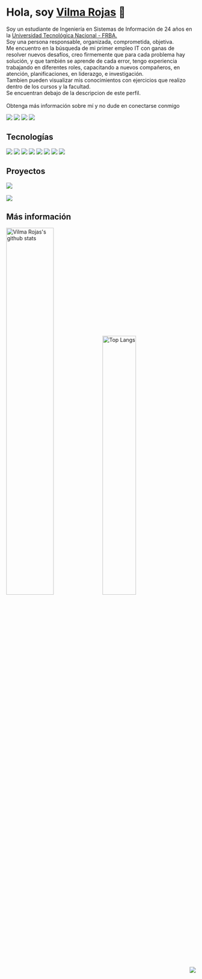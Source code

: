 # Hola, soy <a target="_blank" href="https://vilma-rojas.github.io/">Vilma Rojas</a> 👋</h1>
<p>
<!--Soy desarrolladora Full Stack, con residencia en Buenos Aires, Argentina. <br> -->
Soy un estudiante de Ingeniería en Sistemas de Información de 24 años en la <a href="https://www.frba.utn.edu.ar/">Universidad Tecnológica Nacional - FRBA.</a> <br> 
Soy una persona responsable, organizada, comprometida, objetiva.  <br>  Me encuentro en la búsqueda de mi primer empleo IT con ganas de resolver nuevos desafíos, creo firmemente que para cada problema hay solución, y que también se aprende de cada error,
tengo experiencia trabajando en diferentes roles, capacitando a nuevos compañeros, en atención, planificaciones, en liderazgo, e investigación.<br>        
Tambien pueden visualizar mis conocimientos con ejercicios que realizo dentro de los cursos y la facultad. <br>
Se encuentran debajo de la descripcion de este perfil. 
<!--Trabajo con diferentes tecnologias, pero me especializo en los stacks de React Js y Spring. <br> 
La programación es algo que realmente me apasiona, encuentro muy entretenido hacer algoritmos que realizan ciertas tareas pero también intrigante y útil para mi desarrollo personal. También disfruto analizando algoritmos ya existentes, para entender por qué fueron creados, qué hacen y cómo lo hacen. Tengo experiencia trabajando en diferentes roles, capacitando a compañeros, en atención, planificaciones, en liderazgo, e investigación. Scrum, arquitectura, ajax. -->
<br> <br>
Obtenga más información sobre mí y no dude en conectarse conmigo 
</p>
<p>
    <a target="_blank" href="mailto:vilma.rojflo@gmail.com"><img src="https://img.shields.io/badge/-Gmail-D14836?style=for-the-badge&logo=Gmail&logoColor=white"></img></a> 
    <a target="_blank" href="https://www.linkedin.com/in/vilma-rojas"><img src="https://img.shields.io/badge/-LinkedIn-0077B5?style=for-the-badge&logo=Linkedin&logoColor=white"></img></a> 
    <!-- <a target="_blank" href="vilma-rojas.github.io"><img src="https://img.shields.io/badge/Sitio%20Personal-E4405F?style=for-the-badge&logo=./images/usuario.png"></img></a> -->
    <a target="_blank" href="https://app.slack.com/client/T025LB1CW5U/C025LB1DJ4W/user_profile/U025TCWPY7M"><img src="https://img.shields.io/badge/Slack-4A154B?style=for-the-badge&logo=slack&logoColor=white"></img></a>
    <a target="_blank" href="https://discord.com/channels/Vilma%20Rojas#3546"><img src="https://img.shields.io/badge/Discord-7289DA?style=for-the-badge&logo=discord&logoColor=white"></img></a>
</p>

## Tecnologías
<p>
    <img src="https://img.shields.io/badge/-java-CC342D?style=flat-square&logo=java&logoColor=white"></img>
   <!-- <img src="https://img.shields.io/badge/-Spring-239120?style=flat-square&logo=spring"></img>
    <img src="https://img.shields.io/badge/Hibernate-%232C3454.svg?style=flat-badge&logo=hibernate"></img>
    <img src="https://img.shields.io/badge/Vue%20Js-35495E?style=flat-badge&logo=vuedotjs&logoColor=4FC08D"></img> -->
    <img src="https://img.shields.io/badge/-MySQL-%23008080.svg??style=flat-square&logo=mysql&logoColor=white"></img>
   <!-- <img src="https://img.shields.io/badge/Postman-FF6C37?style=flat-badge&logo=Postman&logoColor=red"></img> -->
    <!--<img src="https://img.shields.io/badge/Xampp-F37623?style=flat-badge&logo=xampp&logoColor=white"></img>-->
    <!--<img src="https://img.shields.io/badge/-React%20Js-20232A?style=flat-square&logo=react&logoColor=61DAFB"></img>-->
    <img src="https://camo.githubusercontent.com/8388931ce4b7c34ed65045a5c1f236ae419235e3368b074ea37e0516c77983ad/68747470733a2f2f696d672e736869656c64732e696f2f62616467652f2d432b2b2d3030353939433f7374796c653d666c61742d737175617265266c6f676f3d63253242253242266c6f676f436f6c6f723d7768697465"></img>
    <img src="https://img.shields.io/badge/-JavaScript-yellow?style=flat-square&logo=javascript&logoColor=black" ></img>
    <img src="https://img.shields.io/badge/-Bootstrap-563D7C?style=flat-square&logo=bootstrap&logoColor=white"></img>
    <img src="https://img.shields.io/badge/-CSS3-1572B6?style=flat-square&logo=css3"></img>
    <img src="https://img.shields.io/badge/-HTML5-E34F26?style=flat-square&logo=html5&logoColor=white"></img>
    <img src="https://img.shields.io/badge/-GitHub-181717?style=flat-square&logo=github"></img>
    <!--<img src="https://img.shields.io/badge/-Git-black?style=flat-square&logo=git"></img> -->
</p>

## Proyectos
<p> 
    <!-- PERSONAL-->
    <a target="_blank" href="https://tienda-movil.github.io/"><img src="https://img.shields.io/badge/PERSONAL-1572B6?style=for-the-badge"></img></a>
    <!--<img src="https://img.shields.io/badge/PostgreSQL-316192?style=flat-badge&logo=postgresql&logoColor=white"></
    <img src="https://img.shields.io/badge/-JavaScript-black?style=flat-square&logo=javascript"></img>
    <img src="https://img.shields.io/badge/Netlify-00C7B7?style=flat-badge&logo=netlify&logoColor=white"></img>-->
    <br>
    <br>
    <!-- Imax Ventas-->
    <a target="_blank" href="https://vilma-rojas.github.io/imax-ventas/"><img src="https://img.shields.io/badge/IMAX%20VENTAS-%23008080.svg?style=for-the-badge"></img></a> 
   <!-- <img src="https://img.shields.io/badge/-ReactJs-00AFF0?style=flat-square&logo=react&logoColor=white"></img>
    <img src="https://img.shields.io/badge/Redux-593D88?style=flat-badge&logo=redux&logoColor=white"></img>
    <img src="https://img.shields.io/badge/-MySQL-%23008080.svg??style=flat-square&logo=mysql&logoColor=white"></img>
    <img src="https://img.shields.io/badge/Postman-FF6C37?style=flat-badge&logo=Postman&logoColor=white"></img>
    <img src="https://img.shields.io/badge/Netlify-00C7B7?style=flat-badge&logo=netlify&logoColor=white"></img> -->
   <!-- <br>
    <br> -->
    <!-- Login
    <a target="_blank" href="vilma-rojas.github.io"><img src="https://img.shields.io/badge/Login-563D7C?style=for-the-badge"></img></a> 
    <img src="https://img.shields.io/badge/-ReactJs-00AFF0?style=flat-square&logo=react&logoColor=white"></img>
    <img src="https://img.shields.io/badge/Redux-593D88?style=flat-badge&logo=redux&logoColor=white"></img>
    <img src="https://img.shields.io/badge/-MySQL-%23008080.svg??style=flat-square&logo=mysql&logoColor=white"></img>
    <img src="https://img.shields.io/badge/Postman-FF6C37?style=flat-badge&logo=Postman&logoColor=white"></img>
    <img src="https://img.shields.io/badge/Netlify-00C7B7?style=flat-badge&logo=netlify&logoColor=white"></img> -->
    <!-- SISTEMA GESTION CLIENTES 
    <a target="_blank" href="https://vilma-rojas.github.io/gestion-clientes/"><img src="https://img.shields.io/badge/SISTEMA%20GESTION%20CLIENTES-CC342D?style=for-the-badge"></img></a> -->
    <!--<img src="https://img.shields.io/badge/-ReactJs-00AFF0?style=flat-square&logo=react&logoColor=white"></img>
    <img src="https://img.shields.io/badge/Redux-593D88?style=flat-badge&logo=redux&logoColor=white"></img>
    <img src="https://img.shields.io/badge/-MySQL-%23008080.svg??style=flat-square&logo=mysql&logoColor=white"></img>
    <img src="https://img.shields.io/badge/Postman-FF6C37?style=flat-badge&logo=Postman&logoColor=white"></img>
    <img src="https://img.shields.io/badge/Netlify-00C7B7?style=flat-badge&logo=netlify&logoColor=white"></img>-->
    <!--Clima 
    <a target="_blank" href="vilma-rojas.github.io"><img src="https://img.shields.io/badge/App%20Clima-FCC624?style=for-the-badge"></img></a>
    <img src="https://img.shields.io/badge/-Kotlin-0095D5??style=flat-square&logo=kotlin&logoColor=white"></img>
    <img src="https://img.shields.io/badge/-java-CC342D?style=flat-square&logo=java&logoColor=white"></img>
    <img src="https://img.shields.io/badge/Android-3DDC84?style=flat-badge&logo=android&logoColor=white"></img>
    <img src="https://img.shields.io/badge/-Heroku-430098?style=flat-square&logo=heroku"></img>
    <br>
    <br> -->
    <!--Contactos
    <a target="_blank" href="vilma-rojas.github.io"><img src="https://img.shields.io/badge/App%20Contactos-00457C?style=for-the-badge"></img></a>
    <img src="https://img.shields.io/badge/-Kotlin-0095D5??style=flat-square&logo=kotlin&logoColor=white"></img>
    <img src="https://img.shields.io/badge/-java-CC342D?style=flat-square&logo=java&logoColor=white"></img>
    <br>
    <br> -->
    <!--Clonar 
    <a target="_blank" href="vilma-rojas.github.io"><img src="https://img.shields.io/badge/App%20Clonar-F96854?style=for-the-badge"></img></a> 
    <img src="https://img.shields.io/badge/-Spring-239120?style=flat-square&logo=spring"></img>
    <img src="https://img.shields.io/badge/MySQL-00000F?style=flat-badge&logo=mysql&logoColor=white"></img>
    <img src="https://img.shields.io/badge/Postman-FF6C37?style=flat-badge&logo=Postman&logoColor=white"></img>
    <img src="https://img.shields.io/badge/Netlify-00C7B7?style=flat-badge&logo=netlify&logoColor=white"></img>
    -->
</p>

## Más información
<P>
    <img alt="Vilma Rojas's github stats" width="50%" src="https://github-readme-stats.vercel.app/api?username=vilma-rojas&hide=contribs&show_icons=true&count_private=true&hide_border=true&bg_color=003545&title_color=fff&text_color=fff&icon_color=f2f2f2" href="https://github.com/vilma-rojas"/>
    <img alt="Top Langs" width="42%" src="https://github-readme-stats.vercel.app/api/top-langs/?username=vilma-rojas&layout=compact&count_private=true&&hide_border=true&bg_color=003545&title_color=fff&text_color=fff&icon_color=f2f2f2&hide=jupyter%20notebook&langs_count=5" href="https://github.com/vilma-rojas"/>
</p>
<p align="right">
    <a target="_blank" href="Vistas"><img src="https://gpvc.arturio.dev/vilma-rojas"></img></a>
</p>



<!--
    <img src="https://img.shields.io/badge/-Kotlin-0095D5??style=flat-square&logo=kotlin&logoColor=white"></img>    
    <img src="https://img.shields.io/badge/-Heroku-430098?style=flat-square&logo=heroku"></img>
    <img src="https://img.shields.io/badge/-Docker-black?style=flat-square&logo=docker"></img>
    <img src="https://img.shields.io/badge/npm-CB3837?style=for-the-badge&logo=npm&logoColor=white"></img>
    <img src="https://img.shields.io/badge/-Angular-E23237?style=flat-square&logo=angular&logoColor=white"></img>
    <img src="https://img.shields.io/badge/-TypeScript-007ACC?style=flat-square&logo=typescript"></img>
    <img src="https://img.shields.io/badge/-Nodejs-black?style=flat-square&logo=Node.js"></img>
    <img src="https://img.shields.io/badge/React_Native-20232A?style=for-the-badge&logo=react&logoColor=61DAFB"></img>
    
    <img src="https://img.shields.io/badge/Redux-593D88?style=for-the-badge&logo=redux&logoColor=white"></img>
    <img src="https://img.shields.io/badge/sublime_text-%23575757.svg?&style=for-the-badge&logo=sublime-text&logoColor=important"></img>
    <img src="https://img.shields.io/badge/MongoDB-4EA94B?style=for-the-badge&logo=mongodb&logoColor=white"></img>
    <img src="https://img.shields.io/badge/PostgreSQL-316192?style=for-the-badge&logo=postgresql&logoColor=white"></img>
    <img src="https://img.shields.io/badge/Netlify-00C7B7?style=for-the-badge&logo=netlify&logoColor=white"></img>
    <img src="https://img.shields.io/badge/Salesforce-00A1E0?style=for-the-badge&logo=Salesforce&logoColor=white"></img>
    <img src="https://img.shields.io/badge/Android-3DDC84?style=for-the-badge&logo=android&logoColor=white"></img>
    <img src="https://img.shields.io/badge/Windows-0078D6?style=for-the-badge&logo=windows&logoColor=white"></img>
    <img src="https://img.shields.io/badge/Ubuntu-E95420?style=for-the-badge&logo=ubuntu&logoColor=white"></img>
    <img src="https://img.shields.io/badge/Visual_Studio_Code-0078D4?style=for-the-badge&logo=visual%20studio%20code&logoColor=white"></img>
    <img src="https://img.shields.io/badge/Eclipse-2C2255?style=for-the-badge&logo=eclipse&logoColor=white"></img>
    
![JavaScript](https://img.shields.io/badge/-JavaScript-black?style=flat-square&logo=javascript)
![Nodejs](https://img.shields.io/badge/-Nodejs-black?style=flat-square&logo=Node.js)
![Python](https://img.shields.io/badge/-Python-black?style=flat-square&logo=Python)
![React](https://img.shields.io/badge/-React-black?style=flat-square&logo=react)
![Java](https://img.shields.io/badge/-java-E34A86?style=flat-square&logo=java)
![C++](https://img.shields.io/badge/-C++-00599C?style=flat-square&logo=c)
![HTML5](https://img.shields.io/badge/-HTML5-E34F26?style=flat-square&logo=html5&logoColor=white)
![CSS3](https://img.shields.io/badge/-CSS3-1572B6?style=flat-square&logo=css3)
![Bootstrap](https://img.shields.io/badge/-Bootstrap-563D7C?style=flat-square&logo=bootstrap)
![TypeScript](https://img.shields.io/badge/-TypeScript-007ACC?style=flat-square&logo=typescript)
![MongoDB](https://img.shields.io/badge/-MongoDB-black?style=flat-square&logo=mongodb)
![Redis](https://img.shields.io/badge/-Redis-black?style=flat-square&logo=Redis)
![ElasticSearch](https://img.shields.io/badge/-ElasticSearch-005571?style=flat-square&logo=elasticsearch)
![GraphQL](https://img.shields.io/badge/-GraphQL-E10098?style=flat-square&logo=graphql)
![Apollo GraphQL](https://img.shields.io/badge/-Apollo%20GraphQL-311C87?style=flat-square&logo=apollo-graphql)
![PostgreSQL](https://img.shields.io/badge/-PostgreSQL-336791?style=flat-square&logo=postgresql)
![MySQL](https://img.shields.io/badge/-MySQL-black?style=flat-square&logo=mysql)
![Heroku](https://img.shields.io/badge/-Heroku-430098?style=flat-square&logo=heroku)
![Docker](https://img.shields.io/badge/-Docker-black?style=flat-square&logo=docker)
![DigitalOcean](https://img.shields.io/badge/-Digital%20Ocean-darkblue?style=flat-square&logo=digitalocean)
![Amazon AWS](https://img.shields.io/badge/Amazon%20AWS-232F3E?style=flat-square&logo=amazon-aws)
![Microsoft Azure](https://img.shields.io/badge/Microsoft%20Azure-232F7E?style=flat-square&logo=microsoft-azure)
![Google Cloud](https://img.shields.io/badge/Google%20Cloud-black?style=flat-square&logo=google-cloud)
![Git](https://img.shields.io/badge/-Git-black?style=flat-square&logo=git)
![GitHub](https://img.shields.io/badge/-GitHub-181717?style=flat-square&logo=github)
![GitLab](https://img.shields.io/badge/-GitLab-FCA121?style=flat-square&logo=gitlab)
![BitBucket](https://img.shields.io/badge/-BitBucket-darkblue?style=flat-square&logo=bitbucket)
![Raspberry Pi](https://img.shields.io/badge/-Raspberry%20Pi-C51A4A?style=flat-square&logo=Raspberry-Pi) -->


<!-- 

## Acerca de mi

⭐️ Soy una persona responsable, organizada, comprometida, objetiva, entusiasta de la tecnología y un defensor del código abierto. Siempre estoy abierto a colaborar en proyectos e ideas innovadoras.


🎈 Me encuentro en la búsqueda de mi primer empleo IT, con ganas de resolver nuevos desafíos, creo firmemente que para cada problema hay solución, y que también se aprende de cada error cometido. 

✔️ Tengo experiencia trabajando en diferentes roles, capacitando a compañeros, en atención, planificaciones, en liderazgo, e investigación. 

Obtenga más información sobre mí y no dude en conectarse conmigo
## Contacto

<a target="_blank" href="https://www.linkedin.com/in/vilma-rojas"><img src="https://img.shields.io/badge/-LinkedIn-0077B5?style=for-the-badge&logo=Linkedin&logoColor=white"></img></a> <br>
<a target="_blank" href="mailto:vilma.rojflo@gmail.com"><img src="https://img.shields.io/badge/-Gmail-D14836?style=for-the-badge&logo=Gmail&logoColor=white"></img></a> <br>
<a target="_blank" href="https://twitter.com/Thomas_George_T"><img src="https://img.shields.io/badge/-Twitter-1DA1F2?style=for-the-badge&logo=Twitter&logoColor=white"></img></a> <br>

![Top Langs](https://github-readme-stats.vercel.app/api/top-langs/?username=vilma-rojas&hide=TeX&layout=compact)

![GitHub Estados Vilma Rojas](https://github-readme-stats.vercel.app/api?username=vilma-rojas&show_icons=true&theme=dracula)


[![vilma-rojas's GitHub stats](https://github-readme-stats.vercel.app/api?username=vilma-rojas)](https://github.com/vilma-rojas/github-readme-stats)

<a target="_blank" href="https://medium.com/@thomas-george-thomas"><img src="https://img.shields.io/badge/-Medium-12100E?style=for-the-badge&logo=Medium&logoColor=white"></img></a> <br>
-->


<!--img src="https://github.com/SP-XD/SP-XD/blob/main/sunrise_clickedbyme.jpeg?raw=true" width="1000px"-->
<!--
<h3 align="center">
        <samp>&gt; Hola!, Soy
                <b><a target="_blank" href="https://vilma-rojas.github.io/">Vilma Rojas</a></b>
        </samp>
</h3>
<br>

<p align="center">
        <samp>
                「 De Buenos Aires, Argentina 」
                <br>
                「 Estudiante Ingenieria en sistemas de Informacion @<b> Universidad Tecnologica Nacional</b> 」
                <br>
                <br>
        </samp>
        <a target="_blank" href="https://www.linkedin.com/in/vilma-rojas"><img src="https://img.shields.io/badge/-LinkedIn-0077B5?style=for-the-badge&logo=Linkedin&logoColor=white"></img></a> 
        <a target="_blank" href="mailto:vilma.rojflo@gmail.com"><img src="https://img.shields.io/badge/-Gmail-D14836?style=for-the-badge&logo=Gmail&logoColor=white"></img></a> 
        <a target="_blank" href="https://twitter.com/Thomas_George_T"><img src="https://img.shields.io/badge/-Twitter-1DA1F2?style=for-the-badge&logo=Twitter&logoColor=white"></img></a> 
  
</p>

<img alt="Vilma Rojas's github stats" width="50%" src="https://github-readme-stats.vercel.app/api?username=vilma-rojas&show_icons=true&count_private=true&hide_border=true&bg_color=50,e96205,904e99&title_color=fff&text_color=fff&icon_color=f2f2f2" href="https://github.com/sp-xd" />
<img alt="Top Langs" width="42%" src="https://github-readme-stats.vercel.app/api/top-langs/?username=vilma-rojas&layout=compact&count_private=true&&hide_border=true&bg_color=904e99&title_color=fff&text_color=fff&icon_color=f2f2f2&hide=jupyter%20notebook&langs_count=5" href="https://github.com/vilma-rojas" />

<br>¡Hola, soy Vilma Rojas! 👋 -->